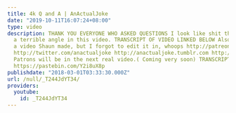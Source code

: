 ```yaml
---
title: 4k Q and A | AnActualJoke
date: "2019-10-11T16:07:24+08:00"
type: video
description: THANK YOU EVERYONE WHO ASKED QUESTIONS I look like shit tho. I had such
  a terrible angle in this video. TRANSCRIPT OF VIDEO LINKED BELOW Also, I mentioned
  a video Shaun made, but I forgot to edit it in, whoops http://patreon.com/anactualjoke
  http://twitter.com/anactualjoke http://anactualjoke.tumblr.com http://curiouscat.me/anactualjoke
  Patrons will be in the next real video.( Coming very soon) TRANSCRIPT OF THE VIDEO
  https://pastebin.com/Y2i8uX8p
publishdate: "2018-03-01T03:33:30.000Z"
url: /null/_T244JdYT34/
providers:
  youtube:
    id: _T244JdYT34
---
```

